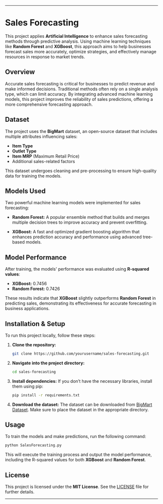 

---

# Sales Forecasting

This project applies **Artificial Intelligence** to enhance sales forecasting methods through predictive analysis. Using machine learning techniques like **Random Forest** and **XGBoost**, this approach aims to help businesses forecast sales more accurately, optimize strategies, and effectively manage resources in response to market trends.

## Overview

Accurate sales forecasting is critical for businesses to predict revenue and make informed decisions. Traditional methods often rely on a single analysis type, which can limit accuracy. By integrating advanced machine learning models, this project improves the reliability of sales predictions, offering a more comprehensive forecasting approach.

## Dataset

The project uses the **BigMart** dataset, an open-source dataset that includes multiple attributes influencing sales:

- **Item Type**
- **Outlet Type**
- **Item MRP** (Maximum Retail Price)
- Additional sales-related factors

This dataset undergoes cleaning and pre-processing to ensure high-quality data for training the models.

## Models Used

Two powerful machine learning models were implemented for sales forecasting:

- **Random Forest:** A popular ensemble method that builds and merges multiple decision trees to improve accuracy and prevent overfitting.
  
- **XGBoost:** A fast and optimized gradient boosting algorithm that enhances prediction accuracy and performance using advanced tree-based models.

## Model Performance

After training, the models' performance was evaluated using **R-squared values**:

- **XGBoost:** 0.7456
- **Random Forest:** 0.7426

These results indicate that **XGBoost** slightly outperforms **Random Forest** in predicting sales, demonstrating its effectiveness for accurate forecasting in business applications.

## Installation & Setup

To run this project locally, follow these steps:

1. **Clone the repository:**
   ```bash
   git clone https://github.com/yourusername/sales-forecasting.git
   ```
2. **Navigate into the project directory:**
   ```bash
   cd sales-forecasting
   ```
3. **Install dependencies:**
   If you don’t have the necessary libraries, install them using pip:
   ```bash
   pip install -r requirements.txt
   ```
4. **Download the dataset:**
   The dataset can be downloaded from [BigMart Dataset](#). Make sure to place the dataset in the appropriate directory.

## Usage

To train the models and make predictions, run the following command:
```bash
python SalesForecasting.py
```
This will execute the training process and output the model performance, including the R-squared values for both **XGBoost** and **Random Forest**.

## License

This project is licensed under the **MIT License**. See the [LICENSE](LICENSE) file for further details.

---

